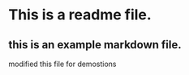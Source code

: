 # This is a readme file.
## this is an example markdown file.




modified this file for demostions
